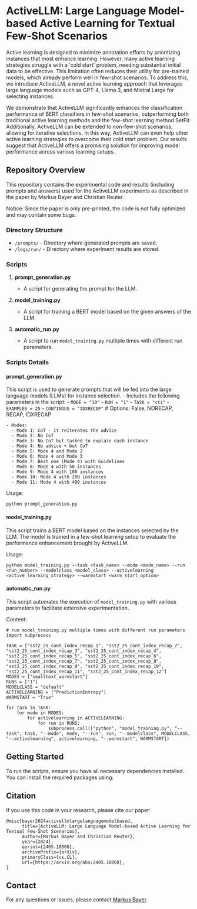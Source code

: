 # ActiveLLM: Large Language Model-based Active Learning for Textual Few-Shot Scenarios

Active learning is designed to minimize annotation efforts by prioritizing instances that most enhance learning. However, many active learning strategies struggle with a 'cold start' problem, needing substantial initial data to be effective. This limitation often reduces their utility for pre-trained models, which already perform well in few-shot scenarios. To address this, we introduce ActiveLLM, a novel active learning approach that leverages large language models such as GPT-4, Llama 3, and Mistral Large for selecting instances. 

We demonstrate that ActiveLLM significantly enhances the classification performance of BERT classifiers in few-shot scenarios, outperforming both traditional active learning methods and the few-shot learning method SetFit. Additionally, ActiveLLM can be extended to non-few-shot scenarios, allowing for iterative selections. In this way, ActiveLLM can even help other active learning strategies to overcome their cold start problem. Our results suggest that ActiveLLM offers a promising solution for improving model performance across various learning setups.

## Repository Overview

This repository contains the experimental code and results (including prompts and answers) used for the ActiveLLM experiments as described in the paper by Markus Bayer and Christian Reuter.

Notice: Since the paper is only pre-printed, the code is not fully optimized and may contain some bugs.

### Directory Structure

- `/prompts/` - Directory where generated prompts are saved.
- `/logs/run/` - Directory where experiment results are stored.

### Scripts

1. **prompt_generation.py**
    - A script for generating the prompt for the LLM.
    
2. **model_training.py**
    - A script for training a BERT model based on the given answers of the LLM.

3. **automatic_run.py**
    - A script to run `model_training.py` multiple times with different run parameters.

### Scripts Details

#### prompt_generation.py
This script is used to generate prompts that will be fed into the large language models (LLMs) for instance selection. 
    - Includes the following parameters in the script:
      - `MODE = "10"`
      - `RUN = "1"`
      - `TASK = "cti"`
      - `EXAMPLES = 25`
      - `CONTINOUS = "IDXRECAP"`  # Options: False, NORECAP, RECAP, IDXRECAP

    - Modes:
      - Mode 1: CoT - it reiterates the advice
      - Mode 2: No CoT
      - Mode 3: No CoT but tasked to explain each instance
      - Mode 4: No advice + but CoT
      - Mode 5: Mode 4 and Mode 2
      - Mode 6: Mode 4 and Mode 3
      - Mode 7: Best one (Mode 4) with Guidelines
      - Mode 8: Mode 4 with 50 instances
      - Mode 9: Mode 4 with 100 instances
      - Mode 10: Mode 4 with 200 instances
      - Mode 11: Mode 4 with 400 instances

Usage:
```
python prompt_generation.py
```

#### model_training.py
This script trains a BERT model based on the instances selected by the LLM. The model is trained in a few-shot learning setup to evaluate the performance enhancement brought by ActiveLLM.

Usage:
```
python model_training.py --task <task_name> --mode <mode_name> --run <run_number> --modelclass <model_class> --activelearning <active_learning_strategy> --warmstart <warm_start_option>
```

#### automatic_run.py
This script automates the execution of `model_training.py` with various parameters to facilitate extensive experimentation.

Content:
```
# run model_training.py multiple times with different run parameters
import subprocess

TASK = ["sst2_25_cont_index_recap_1", "sst2_25_cont_index_recap_2", "sst2_25_cont_index_recap_3", "sst2_25_cont_index_recap_4", "sst2_25_cont_index_recap_5", "sst2_25_cont_index_recap_6", "sst2_25_cont_index_recap_7", "sst2_25_cont_index_recap_8", "sst2_25_cont_index_recap_9", "sst2_25_cont_index_recap_10", "sst2_25_cont_index_recap_11", "sst2_25_cont_index_recap_12"] 
MODES = ["smalltext_warmstart"]
RUNS = ["1"]
MODELCLASS = "default"
ACTIVELEARNING = ["PredictionEntropy"]
WARMSTART = "True"

for task in TASK:
    for mode in MODES:
        for activelearning in ACTIVELEARNING:
            for run in RUNS:
                subprocess.call(["python", "model_training.py", "--task", task, "--mode", mode, "--run", run, "--modelclass", MODELCLASS, "--activelearning", activelearning, "--warmstart", WARMSTART])
```

## Getting Started

To run the scripts, ensure you have all necessary dependencies installed. You can install the required packages using:


## Citation

If you use this code in your research, please cite our paper:

```
@misc{bayer2024activellmlargelanguagemodelbased,
      title={ActiveLLM: Large Language Model-based Active Learning for Textual Few-Shot Scenarios}, 
      author={Markus Bayer and Christian Reuter},
      year={2024},
      eprint={2405.10808},
      archivePrefix={arXiv},
      primaryClass={cs.CL},
      url={https://arxiv.org/abs/2405.10808}, 
}
```
## Contact

For any questions or issues, please contact [Markus Bayer](mailto:markus.bayer@example.com).
